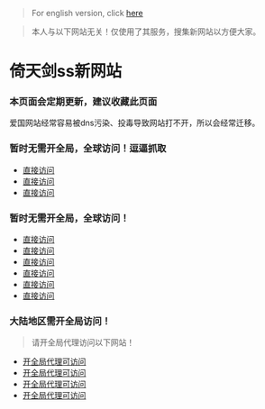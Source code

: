 > For english version, click [here](./yitianjian_ss_new_site.md)

> 本人与以下网站无关！仅使用了其服务，搜集新网站以方便大家。
# 倚天剑ss新网站

### 本页面会定期更新，建议收藏此页面
爱国网站经常容易被dns污染、投毒导致网站打不开，所以会经常迁移。
### 暂时无需开全局，全球访问！逗逼抓取
 - [直接访问](https://a.hidexx.com)
 - [直接访问](https://b.hidexx.com)
 - [直接访问](https://c.hidexx.com)
### 暂时无需开全局，全球访问！
- [直接访问](https://a.aiguobit.com)
- [直接访问](https://b.aiguobit.com)
- [直接访问](https://c.aiguobit.com)
- [直接访问](https://d.aiguobit.com)
- [直接访问](https://e.aiguobit.com)
- [直接访问](https://f.aiguobit.com)
### 大陆地区需开全局访问！
> 请开全局代理访问以下网站！
- [开全局代理可访问](https://a.yitianjianss.com)
- [开全局代理可访问](https://b.yitianjianss.com)
- [开全局代理可访问](https://c.yitianjianss.com)
- [开全局代理可访问](https://d.yitianjianss.com)
